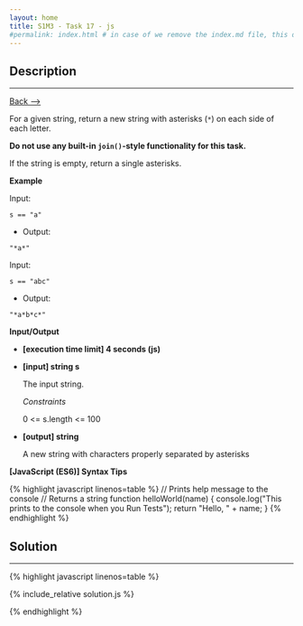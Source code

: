 ```yaml
---
layout: home
title: S1M3 - Task 17 - js
#permalink: index.html # in case of we remove the index.md file, this doc will be the index page
---
```


<div class="row">
<div class="columnStmt" markdown="1">

##  Description
------

[Back --> ](../README.md)

For a given string, return a new string with asterisks (`*`) on each side of each letter.

**Do not use any built-in `join()`-style functionality for this task.**

If the string is empty, return a single asterisks.

**Example**

Input:
```
s == "a"
```
-   Output:
```
"*a*"
```
Input:
```
s == "abc"
```
-   Output:
```
"*a*b*c*"
```

**Input/Output**

* **[execution time limit] 4 seconds (js)**

* **[input] string s**

    The input string.

    *Constraints*

    0 <= s.length <= 100

* **[output] string**

    A new string with characters properly separated by asterisks

**[JavaScript (ES6)] Syntax Tips**

{% highlight javascript linenos=table %}
// Prints help message to the console
// Returns a string
function helloWorld(name) {
    console.log("This prints to the console when you Run Tests");
    return "Hello, " + name;
}
{% endhighlight %}

</div>
<div class="columnSol" markdown="1">

## Solution
------

{% highlight javascript linenos=table %}

{% include_relative solution.js %}

{% endhighlight %}

</div>
</div>